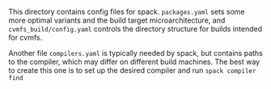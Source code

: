 This directory contains config files for spack. `packages.yaml` sets some more optimal variants and the build target microarchitecture, and `cvmfs_build/config.yaml` controls the directory structure for builds intended for cvmfs.

Another file `compilers.yaml` is typically needed by spack, but contains paths to the compiler, which may differ on different build machines. The best way to create this one is to set up the desired compiler and run `spack compiler find`
